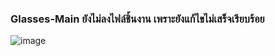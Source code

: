 ### **Glasses-Main ยังไม่ลงไฟล์ชิ้นงาน เพราะยังแก้ไขไม่เสร็จเรียบร้อย** 
![image](https://user-images.githubusercontent.com/32282316/188274988-84a87177-946f-466d-a158-d77741a8a048.png)

